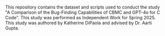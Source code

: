 This repository contains the dataset and scripts used to conduct the study "A Comparison of the Bug-Finding Capabilities of CBMC and GPT-4o for C Code". This study was performed as Independent Work for Spring 2025. This study was authored by Katherine DiPaola and advised by Dr. Aarti Gupta.

